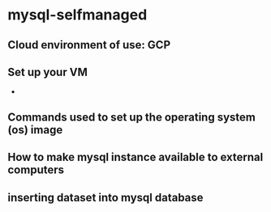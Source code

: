 # mysql-selfmanaged

## Cloud environment of use: GCP

## Set up your VM
- 

## Commands used to set up the operating system (os) image

## How to make mysql instance available to external computers

## inserting dataset into mysql database
